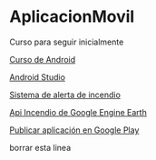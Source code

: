 # AplicacionMovil


Curso para seguir inicialmente 

[Curso de Android](https://www.youtube.com/playlist?list=PLyvsggKtwbLX06iMtXnRGX5lyjiiMaT2y)

[Android Studio](https://developer.android.com/studio)

[Sistema de alerta de incendio](https://snicc.azurewebsites.net/Busqueda/Resultado?engine=ince)

[Api Incendio de Google Engine Earth](https://anin.users.earthengine.app/view/movil)

[Publicar aplicación en Google Play](https://www.youtube.com/watch?v=HAbW0dhRWvI)

borrar esta linea





 
